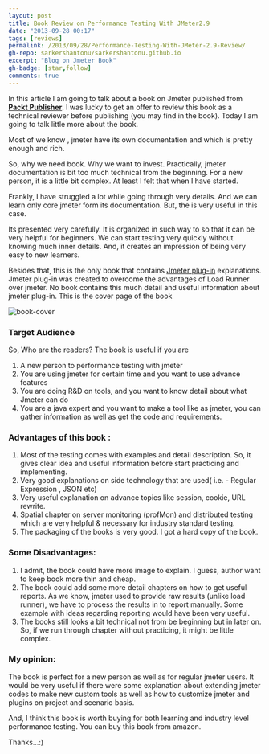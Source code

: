 ```yaml
---
layout: post
title: Book Review on Performance Testing With JMeter2.9
date: "2013-09-28 00:17"
tags: [reviews]
permalink: /2013/09/28/Performance-Testing-With-JMeter-2.9-Review/
gh-repo: sarkershantonu/sarkershantonu.github.io
excerpt: "Blog on Jmeter Book"
gh-badge: [star,follow]
comments: true
---
```

In this article I am going to talk about a book on Jmeter published from [**Packt Publisher**](https://www.packtpub.com/en-us/product/performance-testing-with-jmeter-2nd-edition-9781784395346). I was lucky to get an offer to review this book as a technical reviewer before publishing (you may find in the book). Today I am going to talk little more about the book. 

Most of we know , jmeter have its own documentation and which is pretty enough and rich.

So, why we need book. Why we want to invest. Practically, jmeter documentation is bit too much technical from the beginning. For a new person, it is a little bit complex. At least I felt that when I have started.  

Frankly, I have struggled a lot while going through very details. And we can learn only core jmeter form its documentation. But, the is very useful in this case. 
 
Its presented very carefully. It is organized in such way to so that it can be very helpful for beginners. We can start testing very quickly without knowing much inner details.  And, it creates an impression of being very easy to new learners. 

Besides that, this is the only book that contains [Jmeter plug-in](http://jmeter-plugins.org/) explanations. Jmeter plug-in was created to overcome the advantages of Load Runner over jmeter. No book contains this much detail and useful information about jmeter plug-in. This is the cover page of the book

![book-cover](/images/jmeter/jmeter-book-2.9-cover.jpg)

### Target Audience
So, Who are the readers? The book is useful if you are
1. A new person to performance testing with jmeter
2. You are using jmeter for certain time and you want to use advance features
3. You are doing R&D on tools, and you want to know detail about what Jmeter can do
4. You are a java expert and you want to make a tool like as jmeter, you can gather information as well as get the code and requirements.

### Advantages of this book :
1. Most of the testing comes with examples and detail description. So, it gives clear idea and useful information before start practicing and implementing.
2. Very good explanations on side technology that are used( i.e. - Regular Expression , JSON etc)
3. Very useful explanation on advance topics like session, cookie, URL rewrite.
4. Spatial chapter on server monitoring (profMon) and distributed testing which are very helpful & necessary for industry standard testing.
5. The packaging of the books is very good. I got a hard copy of the book.

### Some Disadvantages:
1. I admit, the book could have more image to explain. I guess, author want to keep book more thin and cheap.
2. The book could add some more detail chapters on how to get useful reports. As we know, jmeter used to provide raw results (unlike load runner), we have to process the results in to report manually. Some example with ideas regarding reporting would have been very useful.
3. The books still looks a bit technical not from be beginning but in later on. So, if we run through chapter without practicing, it might be little complex.

### My opinion: 
The book is perfect for a new person as well as for regular jmeter users. It would be very useful if there were some explanation about extending jmeter  codes to make new custom tools as well as how to customize jmeter and plugins on project and scenario basis. 

And, I think this book is worth buying for both learning and industry level performance testing. You can buy this book from amazon. 

Thanks...:) 